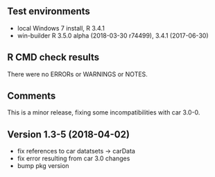 ## Test environments
* local Windows 7 install, R 3.4.1
* win-builder R 3.5.0 alpha (2018-03-30 r74499), 3.4.1 (2017-06-30)

## R CMD check results
There were no ERRORs or WARNINGS or NOTES.


## Comments
This is a minor release, fixing some incompatibilities with car 3.0-0.

## Version 1.3-5 (2018-04-02)

* fix references to car datatsets -> carData
* fix error resulting from car 3.0 changes
* bump pkg version


